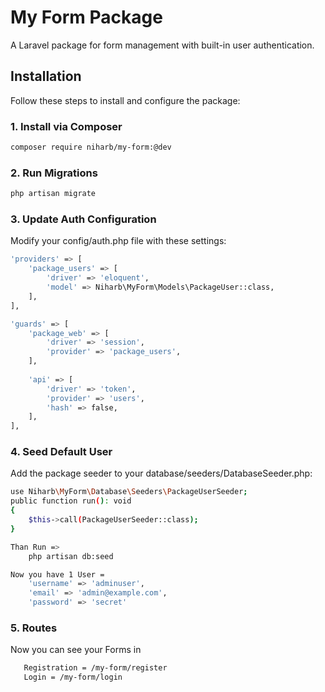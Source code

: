 # My Form Package

A Laravel package for form management with built-in user authentication.

## Installation

Follow these steps to install and configure the package:

### 1. Install via Composer
```bash
composer require niharb/my-form:@dev
```

### 2. Run Migrations
```bash
php artisan migrate
```

### 3. Update Auth Configuration
Modify your config/auth.php file with these settings:
```bash
'providers' => [
    'package_users' => [
        'driver' => 'eloquent',
        'model' => Niharb\MyForm\Models\PackageUser::class,
    ],
],

'guards' => [
    'package_web' => [
        'driver' => 'session',
        'provider' => 'package_users',
    ],
    
    'api' => [
        'driver' => 'token',
        'provider' => 'users',
        'hash' => false,
    ],
],
```
### 4. Seed Default User
Add the package seeder to your database/seeders/DatabaseSeeder.php:
```bash
use Niharb\MyForm\Database\Seeders\PackageUserSeeder;
public function run(): void
{
    $this->call(PackageUserSeeder::class);
}

Than Run =>
    php artisan db:seed

Now you have 1 User =
    'username' => 'adminuser',
    'email' => 'admin@example.com',
    'password' => 'secret'
```
### 5. Routes
Now you can see your Forms in
```bash
   Registration = /my-form/register
   Login = /my-form/login
```